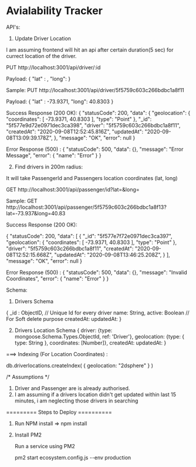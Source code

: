 # Avialability Tracker

API's:

1. Update Driver Location

I am assuming frontend will hit an api after certain duration(5 sec) for currect location of the driver.

PUT http://localhost:3001/api/driver/:id

Payload:
{
    "lat" : <Float>,
    "long": <Float>
}

Sample: PUT http://localhost:3001/api/driver/5f5759c603c266bdbc1a8f11

Payload:
{
    "lat" : -73.9371,
    "long": 40.8303
}

Success Response (200 OK):
{
    "statusCode": 200,
    "data": {
        "geolocation": {
            "coordinates": [
                -73.9371,
                40.8303
            ],
            "type": "Point"
        },
        "\_id": "5f577e9d72e0971dec3ca398",
        "driver": "5f5759c603c266bdbc1a8f11",
        "createdAt": "2020-09-08T12:52:45.816Z",
        "updatedAt": "2020-09-08T13:09:39.178Z",
    },
    "message": "OK",
    "error": null
}

Error Response (500) :
{
    "statusCode": 500,
    "data": {},
    "message": "Error Message",
    "error": {
        "name": "Error"
    }
}

2. Find drivers in 200m radius:

It will take PassengerId and Passengers location coordinates (lat, long)

GET http://localhost:3001/api/passenger/id?lat=<Float>&long=<Float>

Sample: GET http://localhost:3001/api/passenger/5f5759c603c266bdbc1a8f13?lat=-73.937&long=40.83

Success Response (200 OK):

{
"statusCode": 200,
"data": [
    {
        "_id": "5f577e7f72e0971dec3ca397",
        "geolocation": {
            "coordinates": [
                -73.9371,
                40.8303
            ],
            "type": "Point"
        },
        "driver": "5f5759c603c266bdbc1a8f11",
        "createdAt": "2020-09-08T12:52:15.668Z",
        "updatedAt": "2020-09-08T13:46:25.208Z",
    }
],
"message": "OK",
"error": null
}

Error Response (500) :
{
    "statusCode": 500,
    "data": {},
    "message": "Invalid Coordinates",
    "error": {
        "name": "Error"
    }
}

Schema:

1. Drivers Schema

{
    _id : ObjectID, // Unique Id for every driver
    name: String,
    active: Boolean // For Soft delete purpose
    createdAt: <TimeStamp>
    updatedAt: <TimeStamp>
}

2. Drivers Location Schema
{
    driver: {type: mongoose.Schema.Types.ObjectId, ref: 'Driver'},
    geolocation: {type: { type: String }, coordinates: [Number]},
    createdAt: <TimeStamp>
    updatedAt: <TimeStamp>
}

 ===>  Indexing (For Location Coordinates) : 

db.driverlocations.createIndex( { geolocation: "2dsphere" } )

/* Assumptions */

1. Driver and Passenger are is already authorised.
2. I am assuming if a drivers location didn't get updated within last 15 minutes, i am neglecting those drivers in searching



========= Steps to Deploy ==========

1. Run NPM install => npm install
2. Install PM2

    Run a service using PM2

    pm2 start ecosystem.config.js --env production


